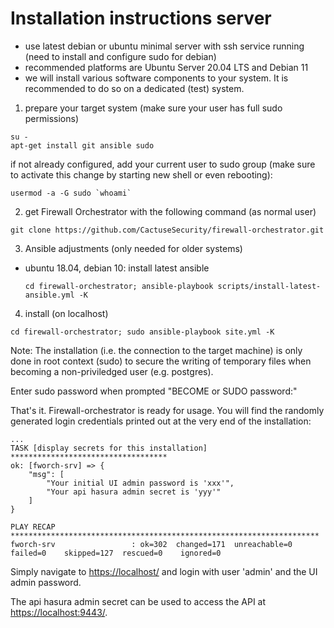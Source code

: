 # Installation instructions server

- use latest debian or ubuntu minimal server with ssh service running (need to install and configure sudo for debian)
- recommended platforms are Ubuntu Server 20.04 LTS and Debian 11
- we will install various software components to your system. It is recommended to do so on a dedicated (test) system.

1) prepare your target system (make sure your user has full sudo permissions)

```console
su -
apt-get install git ansible sudo
```
if not already configured, add your current user to sudo group (make sure to activate this change by starting new shell or even rebooting):

```console
usermod -a -G sudo `whoami`
```

2) get Firewall Orchestrator with the following command (as normal user)
```console
git clone https://github.com/CactuseSecurity/firewall-orchestrator.git
```

3) Ansible adjustments (only needed for older systems)
  - ubuntu 18.04, debian 10: install latest ansible 

        cd firewall-orchestrator; ansible-playbook scripts/install-latest-ansible.yml -K

4) install (on localhost)

```console
cd firewall-orchestrator; sudo ansible-playbook site.yml -K
```
Note: The installation (i.e. the connection to the target machine) is only done in root context (sudo) to secure the writing of temporary files when becoming a non-priviledged user (e.g. postgres).


Enter sudo password when prompted "BECOME or SUDO password:"

That's it. Firewall-orchestrator is ready for usage. You will find the randomly generated login credentials printed out at the very end of the installation:
```
...
TASK [display secrets for this installation] ***********************************
ok: [fworch-srv] => {
    "msg": [
        "Your initial UI admin password is 'xxx'",
        "Your api hasura admin secret is 'yyy'"
    ]
}

PLAY RECAP *********************************************************************
fworch-srv                 : ok=302  changed=171  unreachable=0    failed=0    skipped=127  rescued=0    ignored=0
```
Simply navigate to <https://localhost/> and login with user 'admin' and the UI admin password.

The api hasura admin secret can be used to access the API at <https://localhost:9443/>.
